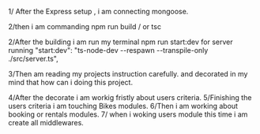 1/ After the Express setup , i am connecting mongoose.

2/then i am commanding npm run build / or tsc

2/After the building i am run my terminal
npm run start:dev for server running
"start:dev": "ts-node-dev --respawn --transpile-only ./src/server.ts",

3/Then am reading my projects instruction carefully.
and decorated in my mind that how can i doing this project.

4/After the decorate i am workig fristly about users criteria.
5/Finishing the users criteria i am touching Bikes modules.
6/Then i am working about booking or rentals modules.
7/ when i woking users module this time i am create all middlewares.
